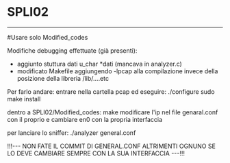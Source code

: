 # SPLI02
----------------------------------------------
#Usare solo Modified_codes

Modifiche debugging effettuate (già presenti):
- aggiunto stuttura dati u_char *dati (mancava in analyzer.c)
- modificato Makefile aggiungendo -lpcap alla compilazione invece della posizione della libreria /lib/....etc

Per farlo andare:
entrare nella cartella pcap ed eseguire:
./configure
sudo make install

dentro a SPLI02/Modified_codes:
make
modificare l'ip nel file genaral.conf con il proprio e cambiare en0 con la propria interfaccia

per lanciare lo sniffer:
./analyzer general.conf 


!!!--- NON FATE IL COMMIT DI GENERAL.CONF ALTRIMENTI OGNUNO SE LO DEVE CAMBIARE SEMPRE CON LA SUA INTERFACCIA ---!!!
